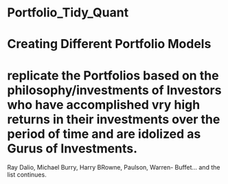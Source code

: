 # Portfolio_Tidy_Quant
# Creating Different Portfolio Models
#  replicate the  Portfolios based on the philosophy/investments of Investors who have accomplished vry high returns in their investments over the period of time and are idolized as Gurus of Investments. 
 Ray Dalio, Michael Burry, Harry BRowne, Paulson, Warren- Buffet... and the list continues.
